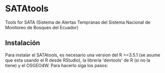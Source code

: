 # SATAtools

Tools for SATA (Sistema de Alertas Tempranas del Sistema Nacional de Monitoreo de Bosques del Ecuador) 

## Instalación

Para instalar el SATAtools, es necesario una version del R >=3.5.1 (se asume que esta usando el R desde RStudio), la librería 'devtools' de R (si no la tiene) y el OSGEO4W. Para hacerlo siga los pasos:
